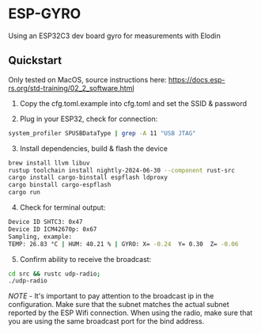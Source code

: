 # ESP-GYRO
Using an ESP32C3 dev board gyro for measurements with Elodin

## Quickstart
Only tested on MacOS, source instructions here:
https://docs.esp-rs.org/std-training/02_2_software.html

1. Copy the cfg.toml.example into cfg.toml and set the SSID & password

2. Plug in your ESP32, check for connection:
```bash
system_profiler SPUSBDataType | grep -A 11 "USB JTAG"
```

3. Install dependencies, build & flash the device
```bash
brew install llvm libuv
rustup toolchain install nightly-2024-06-30 --component rust-src
cargo install cargo-binstall espflash ldproxy
cargo binstall cargo-espflash
cargo run
```

4. Check for terminal output:
```bash
Device ID SHTC3: 0x47
Device ID ICM42670p: 0x67
Sampling, example:
TEMP: 26.83 °C | HUM: 40.21 % | GYRO: X= -0.24  Y= 0.30  Z= -0.06
```

5. Confirm ability to receive the broadcast:
```bash
cd src && rustc udp-radio;
./udp-radio
```

*NOTE* - It's important to pay attention to the broadcast ip in the configuration. Make sure that the subnet matches the actual subnet reported by the ESP Wifi connection. When using the radio, make sure that you are using the same broadcast port for the bind address.
